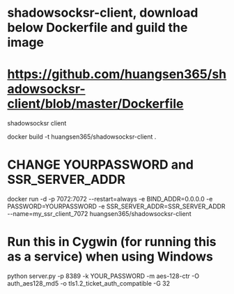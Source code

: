 # shadowsocksr-client, download below Dockerfile and guild the image
# https://github.com/huangsen365/shadowsocksr-client/blob/master/Dockerfile
shadowsocksr client

docker build -t huangsen365/shadowsocksr-client .

# CHANGE YOURPASSWORD and SSR_SERVER_ADDR
docker run -d -p 7072:7072 --restart=always -e BIND_ADDR=0.0.0.0 -e PASSWORD=YOURPASSWORD -e SSR_SERVER_ADDR=SSR_SERVER_ADDR --name=my_ssr_client_7072 huangsen365/shadowsocksr-client
# Run this in Cygwin (for running this as a service) when using Windows
python server.py -p 8389 -k YOUR_PASSWORD -m aes-128-ctr -O auth_aes128_md5 -o tls1.2_ticket_auth_compatible -G 32
